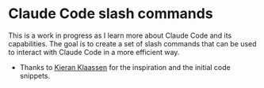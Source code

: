 # Claude Code slash commands

This is a work in progress as I learn more about Claude Code and its capabilities. The goal is to create a set of slash commands that can be used to interact with Claude Code in a more efficient way.

- Thanks to [Kieran Klaassen](https://x.com/kieranklaassen) for the inspiration and the initial code snippets.
